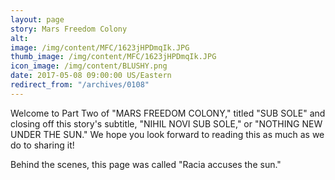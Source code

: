 ```yaml
---
layout: page
story: Mars Freedom Colony
alt:
image: /img/content/MFC/1623jHPDmqIk.JPG
thumb_image: /img/content/MFC/1623jHPDmqIk.JPG
icon_image: /img/content/BLUSHY.png
date: 2017-05-08 09:00:00 US/Eastern
redirect_from: "/archives/0108"
---
```

Welcome to Part Two of "MARS FREEDOM COLONY," titled "SUB SOLE" and closing off this story's subtitle, "NIHIL NOVI SUB SOLE," or "NOTHING NEW UNDER THE SUN." We hope you look forward to reading this as much as we do to sharing it!

Behind the scenes, this page was called "Racia accuses the sun."

